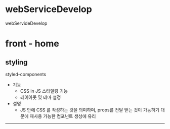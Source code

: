 # webServiceDevelop

webServideDevelop

# front - home

## styling

styled-components

- 기능
  - CSS in JS 스타일링 기능
  - 레이아웃 및 테마 설정
- 설명
  - JS 안에 CSS 를 작성하는 것을 의미하며, props를 전달 받는 것이 가능하기 대문에 재사용 가능한 컴포넌트 생성에 유리

---
